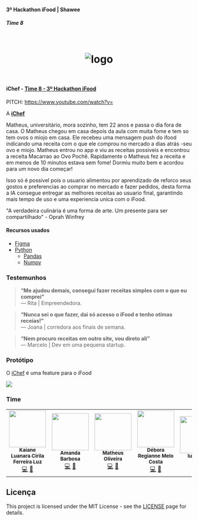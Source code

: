 #### 3º Hackathon iFood | Shawee

##### Time 8




<h1 align="center">
<br />
  <img src="https://imgur.com/ij75Z2Z.png" alt="logo" border="0">
<br />
<br />

</h1>

#### iChef - [Time 8 - 3º Hackathon iFood](https://hackifood.com/)


PITCH:
https://www.youtube.com/watch?v=



 A [**iChef**](https://www.figma.com/file/kFVL4DXFScsbUzkaRU9Qv2/Untitled?node-id=2%3A9) 
 
 Matheus, universitário, mora sozinho, tem 22 anos e passa o dia fora de casa. 
 O Matheus chegou em casa depois da aula com muita fome e tem so tem ovos o miojo em casa. Ele recebeu uma mensagem push do ifood indicando uma receita com o que ele comprou no mercado a dias atrás -seu ovo e miojo. Matheus entrou no app e viu as receitas possiveis e encontrou a receita Macarrao ao Ovo Pochê. 
 Rapidamente o Matheus fez a receita e em menos de 10 minutos estava sem fome! Dormiu muito bem e acordou para um novo dia começar! 
 
 <p>Isso só é possivel pois o usuario alimentou por aprendizado de reforco seus gostos e preferencias ao comprar no mercado e fazer pedidos, desta forma a IA consegue entregar as melhores receitas ao usuario final, garantindo mais tempo de uso e uma experiencia unica com o iFood.</p>


<p>"A verdadeira culinária é uma forma de arte. Um presente para ser compartilhado" - Oprah Winfrey</p>

#### Recursos usados
- [Figma](https://www.figma.com/)
- [Python](https://www.python.org/)
    - [Pandas](https://pandas.pydata.org/)
    - [Numpy](https://numpy.org/)


### Testemunhos

> **“Me ajudou demais, consegui fazer receitas simples com o que eu comprei”**<br>
> —  Rita | Empreendedora.

> **“Nunca sei o que fazer, dai só acesso o iFood e tenho otimas receias!”**<br>
> —  Joana | corredora aos finais de semana.

> **“Nem procuro receitas em outro site, vou direto ali”**<br>
> — Marcelo | Dev em uma pequena startup.




### Protótipo

O [iChef](https://www.figma.com/file/kFVL4DXFScsbUzkaRU9Qv2/Untitled?node-id=0%3A1) é uma feature para o iFood



![](https://i.imgur.com/KN88LYl_d.webp?maxwidth=1560&fidelity=grand)



### Time

<table>
  <tr>
    <td align="center"><a href="https://www.linkedin.com/in/kaianeluz/"><img src="https://i.imgur.com/6qQQUaX.jpeg" width="100px;" alt=""/><br /><sub>
        <b> Kaiane Luanara Cirila Ferreira Luz</b></sub></a><br />
        <a href="https://www.linkedin.com/in/kaianeluz/" title="Site">💻</a> <a href="luzkaiane@gmail.com"  title="Email">📧</a> 
    </td>
    <td align="center"><a href="https://www.linkedin.com/in/barbosaamanda/"><img src="https://i.imgur.com/ilyTmPQ_d.jpg" width="100px;" alt=""/><br /><sub>
        <b> Amanda Barbosa</b></sub></a><br />
        <a href="https://www.linkedin.com/in/barbosaamanda/" title="Site">💻</a> <a href="amandahpereira@gmail.com" title="Email">📧</a> 
    </td>
    <td align="center"><a href="https://www.linkedin.com/in/devmatheusoliveira"><img src="https://i.imgur.com/GS8Y6Vw_d.jpg" width="100px;" alt=""/><br /><sub>
        <b> Matheus Oliveira</b></sub></a><br />
        <a href="https://www.github.com/devmatheusoliveira/" title="Site">💻</a> <a href="matheusoliveira.workmso@gmail.com" title="Email">📧</a> 
    </td>
    <td align="center"><a href="https://www.linkedin.com/in/debora-melo-gestao/ "><img src="https://i.imgur.com/06nmBo6_d.jpg" width="100px;" alt=""/><br /><sub>
        <b> Débora Regianne Melo Costa</b></sub></a><br />
        <a href="https://www.linkedin.com/in/debora-melo-gestao/ " title="Site">💻</a> <a href="dregiannemelo@gmail.com " title="Email">📧</a> 
    </td>
     <td align="center"><a href="https://github.com/iulihardt/"><img src="https://i.imgur.com/KNytPG4.png" width="100px;" alt=""/><br /><sub>
        <b> Iuli Hardt</b></sub></a><br />
        <a href="https://www.linkedin.com/in/iuli-hardt-634190119/" title="Site">💻</a><a href="iulihardt@gmail.com" title="Email">📧</a>
    </td>
</table>


## Licença

This project is licensed under the MIT License - see the [LICENSE](https://opensource.org/licenses/MIT) page for details.
